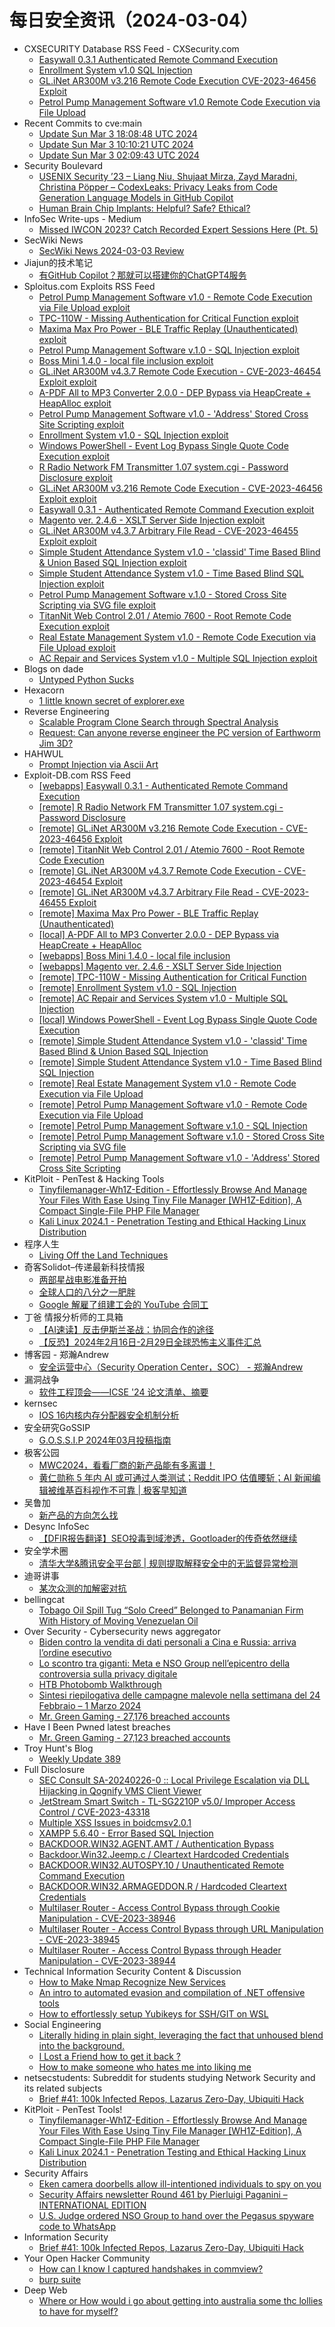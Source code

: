 # 每日安全资讯（2024-03-04）

- CXSECURITY Database RSS Feed - CXSecurity.com
  - [Easywall 0.3.1 Authenticated Remote Command Execution](https://cxsecurity.com/issue/WLB-2024030007)
  - [Enrollment System v1.0 SQL Injection](https://cxsecurity.com/issue/WLB-2024030006)
  - [GL.iNet AR300M v3.216 Remote Code Execution CVE-2023-46456 Exploit](https://cxsecurity.com/issue/WLB-2024030005)
  - [Petrol Pump Management Software v1.0 Remote Code Execution via File Upload](https://cxsecurity.com/issue/WLB-2024030004)
- Recent Commits to cve:main
  - [Update Sun Mar  3 18:08:48 UTC 2024](https://github.com/trickest/cve/commit/fc54709680d215b2305fa384cea79e5f0e473126)
  - [Update Sun Mar  3 10:10:21 UTC 2024](https://github.com/trickest/cve/commit/7827537aa7c90ef0e8113d665b378958085b11b9)
  - [Update Sun Mar  3 02:09:43 UTC 2024](https://github.com/trickest/cve/commit/2a97e49720c39eabca8f7e5b5eb82fc46b8696bc)
- Security Boulevard
  - [USENIX Security ’23 – Liang Niu, Shujaat Mirza, Zayd Maradni, Christina Pöpper – CodexLeaks: Privacy Leaks from Code Generation Language Models in GitHub Copilot](https://securityboulevard.com/2024/03/usenix-security-23-liang-niu-shujaat-mirza-zayd-maradni-christina-popper-codexleaks-privacy-leaks-from-code-generation-language-models-in-github-copilot/)
  - [Human Brain Chip Implants: Helpful? Safe? Ethical?](https://securityboulevard.com/2024/03/human-brain-chip-implants-helpful-safe-ethical/)
- InfoSec Write-ups - Medium
  - [Missed IWCON 2023? Catch Recorded Expert Sessions Here (Pt. 5)](https://infosecwriteups.com/missed-iwcon-2023-catch-recorded-expert-sessions-here-pt-5-927ce9dab342?source=rss----7b722bfd1b8d---4)
- SecWiki News
  - [SecWiki News 2024-03-03 Review](http://www.sec-wiki.com/?2024-03-03)
- Jiajun的技术笔记
  - [有GitHub Copilot？那就可以搭建你的ChatGPT4服务](https://jiajunhuang.com/articles/2024_03_03-copilot_as_gpt4.md.html)
- Sploitus.com Exploits RSS Feed
  - [Petrol Pump Management Software v1.0 - Remote Code Execution via File Upload exploit](https://sploitus.com/exploit?id=EDB-ID:51839&utm_source=rss&utm_medium=rss)
  - [TPC-110W - Missing Authentication for Critical Function exploit](https://sploitus.com/exploit?id=EDB-ID:51846&utm_source=rss&utm_medium=rss)
  - [Maxima Max Pro Power - BLE Traffic Replay (Unauthenticated) exploit](https://sploitus.com/exploit?id=EDB-ID:51850&utm_source=rss&utm_medium=rss)
  - [Petrol Pump Management Software v.1.0 - SQL Injection exploit](https://sploitus.com/exploit?id=EDB-ID:51838&utm_source=rss&utm_medium=rss)
  - [Boss Mini 1.4.0 - local file inclusion exploit](https://sploitus.com/exploit?id=EDB-ID:51848&utm_source=rss&utm_medium=rss)
  - [GL.iNet AR300M v4.3.7 Remote Code Execution - CVE-2023-46454 Exploit exploit](https://sploitus.com/exploit?id=EDB-ID:51852&utm_source=rss&utm_medium=rss)
  - [A-PDF All to MP3 Converter 2.0.0 - DEP Bypass via HeapCreate + HeapAlloc exploit](https://sploitus.com/exploit?id=EDB-ID:51849&utm_source=rss&utm_medium=rss)
  - [Petrol Pump Management Software v1.0 - &#039;Address&#039; Stored Cross Site Scripting exploit](https://sploitus.com/exploit?id=EDB-ID:51836&utm_source=rss&utm_medium=rss)
  - [Enrollment System v1.0 - SQL Injection exploit](https://sploitus.com/exploit?id=EDB-ID:51845&utm_source=rss&utm_medium=rss)
  - [Windows PowerShell - Event Log Bypass Single Quote Code Execution exploit](https://sploitus.com/exploit?id=EDB-ID:51843&utm_source=rss&utm_medium=rss)
  - [R Radio Network FM Transmitter 1.07 system.cgi - Password Disclosure exploit](https://sploitus.com/exploit?id=EDB-ID:51855&utm_source=rss&utm_medium=rss)
  - [GL.iNet AR300M v3.216 Remote Code Execution - CVE-2023-46456 Exploit exploit](https://sploitus.com/exploit?id=EDB-ID:51854&utm_source=rss&utm_medium=rss)
  - [Easywall 0.3.1 - Authenticated Remote Command Execution exploit](https://sploitus.com/exploit?id=EDB-ID:51856&utm_source=rss&utm_medium=rss)
  - [Magento ver. 2.4.6 - XSLT Server Side Injection exploit](https://sploitus.com/exploit?id=EDB-ID:51847&utm_source=rss&utm_medium=rss)
  - [GL.iNet AR300M v4.3.7 Arbitrary File Read - CVE-2023-46455 Exploit exploit](https://sploitus.com/exploit?id=EDB-ID:51851&utm_source=rss&utm_medium=rss)
  - [Simple Student Attendance System v1.0 -  &#039;classid&#039; Time Based Blind &amp; Union Based SQL Injection exploit](https://sploitus.com/exploit?id=EDB-ID:51842&utm_source=rss&utm_medium=rss)
  - [Simple Student Attendance System v1.0 - Time Based Blind SQL Injection exploit](https://sploitus.com/exploit?id=EDB-ID:51841&utm_source=rss&utm_medium=rss)
  - [Petrol Pump Management Software v.1.0 - Stored Cross Site Scripting via SVG file exploit](https://sploitus.com/exploit?id=EDB-ID:51837&utm_source=rss&utm_medium=rss)
  - [TitanNit Web Control 2.01 / Atemio 7600 - Root Remote Code Execution exploit](https://sploitus.com/exploit?id=EDB-ID:51853&utm_source=rss&utm_medium=rss)
  - [Real Estate Management System v1.0 - Remote Code Execution via File Upload exploit](https://sploitus.com/exploit?id=EDB-ID:51840&utm_source=rss&utm_medium=rss)
  - [AC Repair and Services System v1.0 - Multiple SQL Injection exploit](https://sploitus.com/exploit?id=EDB-ID:51844&utm_source=rss&utm_medium=rss)
- Blogs on dade
  - [Untyped Python Sucks](https://0xda.de/blog/2024/03/untyped-python-sucks/)
- Hexacorn
  - [1 little known secret of explorer.exe](https://www.hexacorn.com/blog/2024/03/03/1-little-known-secret-of-explorer-exe/)
- Reverse Engineering
  - [Scalable Program Clone Search through Spectral Analysis](https://www.reddit.com/r/ReverseEngineering/comments/1b5907q/scalable_program_clone_search_through_spectral/)
  - [Request: Can anyone reverse engineer the PC version of Earthworm Jim 3D?](https://www.reddit.com/r/ReverseEngineering/comments/1b5v4nz/request_can_anyone_reverse_engineer_the_pc/)
- HAHWUL
  - [Prompt Injection via Ascii Art](https://www.hahwul.com/2024/03/03/prompt-injeciton-via-ascii-art/)
- Exploit-DB.com RSS Feed
  - [[webapps] Easywall 0.3.1 - Authenticated Remote Command Execution](https://www.exploit-db.com/exploits/51856)
  - [[remote] R Radio Network FM Transmitter 1.07 system.cgi - Password Disclosure](https://www.exploit-db.com/exploits/51855)
  - [[remote] GL.iNet AR300M v3.216 Remote Code Execution - CVE-2023-46456 Exploit](https://www.exploit-db.com/exploits/51854)
  - [[remote] TitanNit Web Control 2.01 / Atemio 7600 - Root Remote Code Execution](https://www.exploit-db.com/exploits/51853)
  - [[remote] GL.iNet AR300M v4.3.7 Remote Code Execution - CVE-2023-46454 Exploit](https://www.exploit-db.com/exploits/51852)
  - [[remote] GL.iNet AR300M v4.3.7 Arbitrary File Read - CVE-2023-46455 Exploit](https://www.exploit-db.com/exploits/51851)
  - [[remote] Maxima Max Pro Power - BLE Traffic Replay (Unauthenticated)](https://www.exploit-db.com/exploits/51850)
  - [[local] A-PDF All to MP3 Converter 2.0.0 - DEP Bypass via HeapCreate + HeapAlloc](https://www.exploit-db.com/exploits/51849)
  - [[webapps] Boss Mini 1.4.0 - local file inclusion](https://www.exploit-db.com/exploits/51848)
  - [[webapps] Magento ver. 2.4.6 - XSLT Server Side Injection](https://www.exploit-db.com/exploits/51847)
  - [[remote] TPC-110W - Missing Authentication for Critical Function](https://www.exploit-db.com/exploits/51846)
  - [[remote] Enrollment System v1.0 - SQL Injection](https://www.exploit-db.com/exploits/51845)
  - [[remote] AC Repair and Services System v1.0 - Multiple SQL Injection](https://www.exploit-db.com/exploits/51844)
  - [[local] Windows PowerShell - Event Log Bypass Single Quote Code Execution](https://www.exploit-db.com/exploits/51843)
  - [[remote] Simple Student Attendance System v1.0 -  'classid' Time Based Blind & Union Based SQL Injection](https://www.exploit-db.com/exploits/51842)
  - [[remote] Simple Student Attendance System v1.0 - Time Based Blind SQL Injection](https://www.exploit-db.com/exploits/51841)
  - [[remote] Real Estate Management System v1.0 - Remote Code Execution via File Upload](https://www.exploit-db.com/exploits/51840)
  - [[remote] Petrol Pump Management Software v1.0 - Remote Code Execution via File Upload](https://www.exploit-db.com/exploits/51839)
  - [[remote] Petrol Pump Management Software v.1.0 - SQL Injection](https://www.exploit-db.com/exploits/51838)
  - [[remote] Petrol Pump Management Software v.1.0 - Stored Cross Site Scripting via SVG file](https://www.exploit-db.com/exploits/51837)
  - [[remote] Petrol Pump Management Software v1.0 - 'Address' Stored Cross Site Scripting](https://www.exploit-db.com/exploits/51836)
- KitPloit - PenTest &amp; Hacking Tools
  - [Tinyfilemanager-Wh1Z-Edition - Effortlessly Browse And Manage Your Files With Ease Using Tiny File Manager [WH1Z-Edition], A Compact Single-File PHP File Manager](http://www.kitploit.com/2024/03/tinyfilemanager-wh1z-edition.html)
  - [Kali Linux 2024.1 - Penetration Testing and Ethical Hacking Linux Distribution](http://www.kitploit.com/2024/03/kali-linux-20241-penetration-testing.html)
- 程序人生
  - [Living Off the Land Techniques](http://programlife.net/2024/03/03/living-off-the-land-techniques/)
- 奇客Solidot–传递最新科技情报
  - [两部星战电影准备开拍](https://www.solidot.org/story?sid=77499)
  - [全球人口的八分之一肥胖](https://www.solidot.org/story?sid=77498)
  - [Google 解雇了组建工会的 YouTube 合同工](https://www.solidot.org/story?sid=77497)
- 丁爸 情报分析师的工具箱
  - [【AI速读】反击伊斯兰圣战：协同合作的途径](https://mp.weixin.qq.com/s?__biz=MzI2MTE0NTE3Mw==&mid=2651142458&idx=1&sn=ca890f01d054297aa46a0313166aeb54&chksm=f1af4e00c6d8c716594b43468b18cd8cb5dac8cda15127a1f08e16f3c020206ce6f4bde33795&scene=58&subscene=0#rd)
  - [【反恐】2024年2月16日-2月29日全球恐怖主义事件汇总](https://mp.weixin.qq.com/s?__biz=MzI2MTE0NTE3Mw==&mid=2651142458&idx=2&sn=c079760c80a5be54a0b144f38ba5a994&chksm=f1af4e00c6d8c716310ecfe2e238b0ab9069d7ce64783cf088529f8fca1661b4f2629b774647&scene=58&subscene=0#rd)
- 博客园 - 郑瀚Andrew
  - [安全运营中心（Security Operation Center，SOC） - 郑瀚Andrew](https://www.cnblogs.com/LittleHann/p/18050812)
- 漏洞战争
  - [软件工程顶会——ICSE '24 论文清单、摘要](https://mp.weixin.qq.com/s?__biz=MzU0MzgzNTU0Mw==&mid=2247485199&idx=1&sn=fc385e7e6a50cc6531aacc9f005021f2&chksm=fb0413f7cc739ae1b8b08d5ae7623fb549115243b30364d7b5e14a50b3e23a78227eaaec90fd&scene=58&subscene=0#rd)
- kernsec
  - [IOS 16内核内存分配器安全机制分析](https://mp.weixin.qq.com/s?__biz=Mzg4NjU1NDU4MA==&mid=2247483807&idx=1&sn=4480e52a6896a9b5dc37462506563bdd&chksm=cf96ab24f8e122326e116c3904c4e276e2599966bdfa23ff7d9baf82b78442335350c11d5b55&scene=58&subscene=0#rd)
- 安全研究GoSSIP
  - [G.O.S.S.I.P 2024年03月投稿指南](https://mp.weixin.qq.com/s?__biz=Mzg5ODUxMzg0Ng==&mid=2247497419&idx=1&sn=d7063eb9e9a16f14978565fbd3e80eee&chksm=c063d812f7145104de129d30e9ea1997a26c679fd4c108b1e465340edd6b1e4c68d3afa3b964&scene=58&subscene=0#rd)
- 极客公园
  - [MWC2024，看看厂商的新产品能有多离谱！](https://mp.weixin.qq.com/s?__biz=MTMwNDMwODQ0MQ==&mid=2653035128&idx=1&sn=c83985ba7c316b98da5e14db6c1348b3&chksm=7e5767ce4920eed85c34a288412b405da0d4a4f55125245e613120c106f075bd4ed8969a18d9&scene=58&subscene=0#rd)
  - [黄仁勋称 5 年内 AI 或可通过人类测试；Reddit IPO 估值腰斩；AI 新闻编辑被维基百科视作不可靠 | 极客早知道](https://mp.weixin.qq.com/s?__biz=MTMwNDMwODQ0MQ==&mid=2653034793&idx=1&sn=377e4c7721d524f18fb7a45f0e987439&chksm=7e57649f4920ed893af87126f6a21fac1788709cde78d9acb6982c395aa608edfd91687c6cf2&scene=58&subscene=0#rd)
- 吴鲁加
  - [新产品的方向怎么找](https://mp.weixin.qq.com/s?__biz=Mzg5NDY4ODM1MA==&mid=2247484646&idx=1&sn=132a588108f650500e12c6de0def3a76&chksm=c01a89d7f76d00c168028878fc17b2b77bddd3a0852fd61a924e266d9ad2b2f6920fbdf03373&scene=58&subscene=0#rd)
- Desync InfoSec
  - [【DFIR报告翻译】SEO投毒到域渗透，Gootloader的传奇依然继续](https://mp.weixin.qq.com/s?__biz=MzkzMDE3ODc1Mw==&mid=2247487483&idx=1&sn=c46edb281677b6018c17a5b702fe8954&chksm=c27f7c55f508f54309cb2b3bed7aea527a45ed83ddcb352bb0107b650f6ec83a5d013b5e9691&scene=58&subscene=0#rd)
- 安全学术圈
  - [清华大学&腾讯安全平台部 | 规则提取解释安全中的无监督异常检测](https://mp.weixin.qq.com/s?__biz=MzU5MTM5MTQ2MA==&mid=2247490358&idx=1&sn=6bb81b5d3ffded0cfc783a35c3471f69&chksm=fe2ee4bdc9596dabb447fba7556906089b1fd9317ae5ce4cf7525b45887691f1745cdbf71936&scene=58&subscene=0#rd)
- 迪哥讲事
  - [某次众测的加解密对抗](https://mp.weixin.qq.com/s?__biz=MzIzMTIzNTM0MA==&mid=2247493746&idx=1&sn=f033d4cc3f28cfb7449fa41ee8704286&chksm=e8a5e211dfd26b07d92e8224e768b4b5d526aa21d85dfac7db04b5521f4edf7851a5dddbb891&scene=58&subscene=0#rd)
- bellingcat
  - [Tobago Oil Spill Tug “Solo Creed” Belonged to Panamanian Firm With History of Moving Venezuelan Oil](https://www.bellingcat.com/news/2024/03/03/tobago-oil-spill-tug-solo-creed-belonged-to-panamanian-firm/)
- Over Security - Cybersecurity news aggregator
  - [Biden contro la vendita di dati personali a Cina e Russia: arriva l’ordine esecutivo](https://www.insicurezzadigitale.com/biden-contro-la-vendita-di-dati-personali-a-cina-e-russia-arriva-lordine-esecutivo/)
  - [Lo scontro tra giganti: Meta e NSO Group nell’epicentro della controversia sulla privacy digitale](https://www.insicurezzadigitale.com/lo-scontro-tra-giganti-meta-e-nso-group-nellepicentro-della-controversia-sulla-privacy-digitale/)
  - [HTB Photobomb Walkthrough](https://www.secjuice.com/htb-photobomb-walkthrough/)
  - [Sintesi riepilogativa delle campagne malevole nella settimana del 24 Febbraio – 1 Marzo 2024](https://cert-agid.gov.it/news/sintesi-riepilogativa-delle-campagne-malevole-nella-settimana-del-24-febbraio-1-marzo-2024/)
  - [Mr. Green Gaming - 27,176 breached accounts](https://haveibeenpwned.com/PwnedWebsites#MrGreenGaming)
- Have I Been Pwned latest breaches
  - [Mr. Green Gaming - 27,123 breached accounts](https://haveibeenpwned.com/PwnedWebsites#MrGreenGaming)
- Troy Hunt's Blog
  - [Weekly Update 389](https://www.troyhunt.com/weekly-update-389/)
- Full Disclosure
  - [SEC Consult SA-20240226-0 :: Local Privilege Escalation via DLL Hijacking in Qognify VMS Client Viewer](https://seclists.org/fulldisclosure/2024/Mar/10)
  - [JetStream Smart Switch - TL-SG2210P v5.0/ Improper Access	Control / CVE-2023-43318](https://seclists.org/fulldisclosure/2024/Mar/9)
  - [Multiple XSS Issues in boidcmsv2.0.1](https://seclists.org/fulldisclosure/2024/Mar/8)
  - [XAMPP 5.6.40 - Error Based SQL Injection](https://seclists.org/fulldisclosure/2024/Mar/7)
  - [BACKDOOR.WIN32.AGENT.AMT / Authentication Bypass](https://seclists.org/fulldisclosure/2024/Mar/6)
  - [Backdoor.Win32.Jeemp.c / Cleartext Hardcoded Credentials](https://seclists.org/fulldisclosure/2024/Mar/5)
  - [BACKDOOR.WIN32.AUTOSPY.10 / Unauthenticated Remote Command	Execution](https://seclists.org/fulldisclosure/2024/Mar/4)
  - [BACKDOOR.WIN32.ARMAGEDDON.R / Hardcoded Cleartext Credentials](https://seclists.org/fulldisclosure/2024/Mar/3)
  - [Multilaser Router - Access Control Bypass through Cookie Manipulation - CVE-2023-38946](https://seclists.org/fulldisclosure/2024/Mar/2)
  - [Multilaser Router - Access Control Bypass through URL	Manipulation - CVE-2023-38945](https://seclists.org/fulldisclosure/2024/Mar/1)
  - [Multilaser Router - Access Control Bypass through Header Manipulation - CVE-2023-38944](https://seclists.org/fulldisclosure/2024/Mar/0)
- Technical Information Security Content & Discussion
  - [How to Make Nmap Recognize New Services](https://www.reddit.com/r/netsec/comments/1b5pfib/how_to_make_nmap_recognize_new_services/)
  - [An intro to automated evasion and compilation of .NET offensive tools](https://www.reddit.com/r/netsec/comments/1b5ccbx/an_intro_to_automated_evasion_and_compilation_of/)
  - [How to effortlessly setup Yubikeys for SSH/GIT on WSL](https://www.reddit.com/r/netsec/comments/1b5baih/how_to_effortlessly_setup_yubikeys_for_sshgit_on/)
- Social Engineering
  - [Literally hiding in plain sight, leveraging the fact that unhoused blend into the background.](https://www.reddit.com/r/SocialEngineering/comments/1b5i6ag/literally_hiding_in_plain_sight_leveraging_the/)
  - [I Lost a Friend how to get it back ?](https://www.reddit.com/r/SocialEngineering/comments/1b5flkl/i_lost_a_friend_how_to_get_it_back/)
  - [How to make someone who hates me into liking me](https://www.reddit.com/r/SocialEngineering/comments/1b5903d/how_to_make_someone_who_hates_me_into_liking_me/)
- netsecstudents: Subreddit for students studying Network Security and its related subjects
  - [Brief #41: 100k Infected Repos, Lazarus Zero-Day, Ubiquiti Hack](https://www.reddit.com/r/netsecstudents/comments/1b5owtj/brief_41_100k_infected_repos_lazarus_zeroday/)
- KitPloit - PenTest Tools!
  - [Tinyfilemanager-Wh1Z-Edition - Effortlessly Browse And Manage Your Files With Ease Using Tiny File Manager [WH1Z-Edition], A Compact Single-File PHP File Manager](http://www.kitploit.com/2024/03/tinyfilemanager-wh1z-edition.html)
  - [Kali Linux 2024.1 - Penetration Testing and Ethical Hacking Linux Distribution](http://www.kitploit.com/2024/03/kali-linux-20241-penetration-testing.html)
- Security Affairs
  - [Eken camera doorbells allow ill-intentioned individuals to spy on you](https://securityaffairs.com/159883/hacking/eken-camera-doorbells-flaws.html)
  - [Security Affairs newsletter Round 461 by Pierluigi Paganini – INTERNATIONAL EDITION](https://securityaffairs.com/159874/breaking-news/security-affairs-newsletter-round-461-by-pierluigi-paganini-international-edition.html)
  - [U.S. Judge ordered NSO Group to hand over the Pegasus spyware code to WhatsApp](https://securityaffairs.com/159847/security/nso-group-vs-meta-pegasus-hand-over.html)
- Information Security
  - [Brief #41: 100k Infected Repos, Lazarus Zero-Day, Ubiquiti Hack](https://www.reddit.com/r/Information_Security/comments/1b5oxto/brief_41_100k_infected_repos_lazarus_zeroday/)
- Your Open Hacker Community
  - [How can I know I captured handshakes in commview?](https://www.reddit.com/r/HowToHack/comments/1b5uj6m/how_can_i_know_i_captured_handshakes_in_commview/)
  - [burp suite](https://www.reddit.com/r/HowToHack/comments/1b547pb/burp_suite/)
- Deep Web
  - [Where or How would i go about getting into australia some thc lollies to have for myself?](https://www.reddit.com/r/deepweb/comments/1b5oz9x/where_or_how_would_i_go_about_getting_into/)
